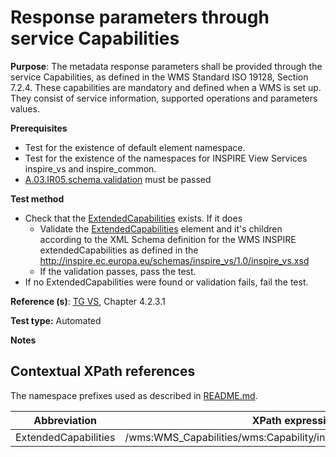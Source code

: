 # Response parameters through service Capabilities

**Purpose**: The metadata response parameters shall be provided through the service Capabilities, as defined in the WMS Standard ISO 19128, Section 7.2.4. These capabilities are mandatory and defined when a WMS is set up. They consist of service information, supported operations and parameters values.

**Prerequisites**

* Test for the existence of default element namespace.
* Test for the existence of the namespaces for INSPIRE View Services inspire_vs and inspire_common.
* [A.03.IR05.schema.validation](A.03.IR05.schema.validation.md) must be passed

**Test method**

* Check that the [ExtendedCapabilities](#ExtendedCapabilities) exists. If it does
  * Validate the [ExtendedCapabilities](#ExtendedCapabilities) element and it's children according to the XML Schema definition for the WMS INSPIRE extendedCapabilities as defined in the http://inspire.ec.europa.eu/schemas/inspire_vs/1.0/inspire_vs.xsd
  * If the validation passes, pass the test.
* If no ExtendedCapabilities were found or validation fails, fail the test.

**Reference (s)**: [TG VS](README.md#ref_TG_VS), Chapter 4.2.3.1

**Test type:**  Automated

**Notes**


## Contextual XPath references

The namespace prefixes used as described in [README.md](README.md#namespaces).

Abbreviation                                               |  XPath expression
---------------------------------------------------------- | -------------------------------------------------------------------------
ExtendedCapabilities <a name="extendedCapabilities"></a>   | /wms:WMS_Capabilities/wms:Capability/inspire_vs:ExtendedCapabilities
